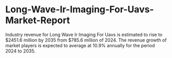 # Long-Wave-Ir-Imaging-For-Uavs-Market-Report
Industry revenue for Long Wave Ir Imaging For Uavs is estimated to rise to $2451.6 million by 2035 from $785.6 million of 2024. The revenue growth of market players is expected to average at 10.9% annually for the period 2024 to 2035.
